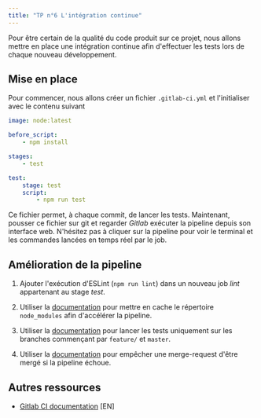 ```yaml
---
title: "TP n°6 L'intégration continue"
---
```


Pour être certain de la qualité du code produit sur ce projet, nous allons mettre en place une intégration continue afin d'effectuer les tests lors de chaque nouveau développement.

## Mise en place

Pour commencer, nous allons créer un fichier `.gitlab-ci.yml` et l'initialiser avec le contenu suivant

```yaml
image: node:latest 

before_script:
    - npm install

stages:
    - test

test:
    stage: test
    script: 
        - npm run test
```

Ce fichier permet, à chaque commit, de lancer les tests.
Maintenant, pousser ce fichier sur git et regarder *Gitlab* exécuter la pipeline depuis son interface web.
N'hésitez pas à cliquer sur la pipeline pour voir le terminal et les commandes lancées en temps réel par le job.

## Amélioration de la pipeline

 1. Ajouter l'exécution d'ESLint (`npm run lint`) dans un nouveau job *lint* appartenant au stage *test*.

 2. Utiliser la [documentation](https://docs.gitlab.com/ee/ci/yaml/#cache) pour mettre en cache le répertoire `node_modules` afin d'accélérer la pipeline.

 3. Utiliser la [documentation](https://docs.gitlab.com/ee/ci/yaml/#onlyexcept-basic) pour lancer les tests uniquement sur les branches commençant par `feature/` et `master`.

 4. Utiliser la [documentation](https://docs.gitlab.com/ee/ci/merge_request_pipelines/) pour empêcher une merge-request d'être mergé si la pipeline échoue.

## Autres ressources

 * [Gitlab CI documentation](https://docs.gitlab.com/ee/ci/) [EN]
